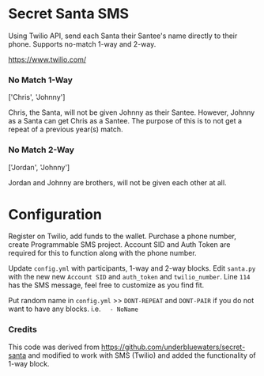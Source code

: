 # Secret Santa SMS
Using Twilio API, send each Santa their Santee's name directly to their phone. Supports no-match 1-way and 2-way.

https://www.twilio.com/

### No Match 1-Way
  ['Chris', 'Johnny']
  
  Chris, the Santa, will not be given Johnny as their Santee. However, Johnny as a Santa can get Chris as a Santee. The purpose of this is to not get a repeat of a previous year(s) match.
  
### No Match 2-Way
  ['Jordan', 'Johnny']
  
  Jordan and Johnny are brothers, will not be given each other at all.

# Configuration
Register on Twilio, add funds to the wallet. Purchase a phone number, create Programmable SMS project. Account SID and Auth Token are required for this to function along with the phone number.

Update `config.yml` with participants, 1-way and 2-way blocks. Edit `santa.py` with the new new `Account SID` and `auth_token` and `twilio_number`. Line `114` has the SMS message, feel free to customize as you find fit.

Put random name in `config.yml` >> `DONT-REPEAT` and `DONT-PAIR` if you do not want to have any blocks. i.e. `  - NoName`

### Credits

This code was derived from https://github.com/underbluewaters/secret-santa and modified to work with SMS (Twilio) and added the functionality of 1-way block. 
